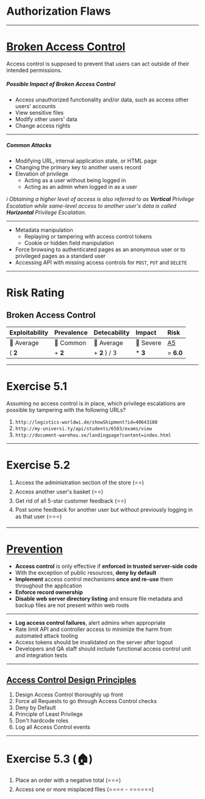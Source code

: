 <!-- theme: default -->
<!-- paginate: true -->
<!-- footer: Copyright (c) by **Bjoern Kimminich** | Licensed under [CC-BY-SA 4.0](https://creativecommons.org/licenses/by-sa/4.0/) -->
# Authorization Flaws

---

# [Broken Access Control](https://www.owasp.org/index.php/Top_10-2017_A5-Broken_Access_Control)

Access control is supposed to prevent that users can act outside of
their intended permissions.

##### Possible Impact of Broken Access Control

* Access unauthorized functionality and/or data, such as access other
  users' accounts
* View sensitive files
* Modify other users' data
* Change access rights

---

##### Common Attacks

* Modifying URL, internal application state, or HTML page
* Changing the primary key to another users record
* Elevation of privilege
  * Acting as a user without being logged in
  * Acting as an admin when logged in as a user

_:information_source: Obtaining a higher level of access is also
referred to as **Vertical** Privilege Escalation while same-level access
to another user's data is called **Horizontal** Privilege Escalation._

---

* Metadata manipulation
  * Replaying or tampering with access control tokens
  * Cookie or hidden field manipulation
* Force browsing to authenticated pages as an anonymous user or to
  privileged pages as a standard user
* Accessing API with missing access controls for `POST`, `PUT` and
  `DELETE`

---

# Risk Rating

## Broken Access Control

| Exploitability                 | Prevalence                    | Detecability                   | Impact              | Risk                                                                       |
|:-------------------------------|:------------------------------|:-------------------------------|:--------------------|:---------------------------------------------------------------------------|
| :large_orange_diamond: Average | :large_orange_diamond: Common | :large_orange_diamond: Average | :red_circle: Severe | [A5](https://www.owasp.org/index.php/Top_10-2017_A5-Broken_Access_Control) |
| ( **2**                        | + **2**                       | + **2** ) / 3                  | * **3**             | = **6.0**                                                                  |

---

# Exercise 5.1

Assuming no access control is in place, which privilege escalations are
possible by tampering with the following URLs?

1. `http://logistics-worldwi.de/showShipment?id=40643108`
2. `http://my-universi.ty/api/students/6503/exams/view`
3. `http://document-warehou.se/landingpage?content=index.html`

---

# Exercise 5.2

1. Access the administration section of the store (:star::star:)
2. Access another user's basket (:star::star:)
3. Get rid of all 5-star customer feedback (:star::star:)
4. Post some feedback for another user but without previously logging in
   as that user (:star::star::star:)

---

# [Prevention](https://www.owasp.org/index.php/Top_10-2017_A5-Broken_Access_Control)

* **Access control** is only effective if **enforced in trusted
  server-side code**
* With the exception of public resources, **deny by default**
* **Implement** access control mechanisms **once and re-use** them
  throughout the application
* **Enforce record ownership**
* **Disable web server directory listing** and ensure file metadata and
  backup files are not present within web roots

---

* **Log access control failures**, alert admins when appropriate
* Rate limit API and controller access to minimize the harm from
  automated attack tooling
* Access tokens should be invalidated on the server after logout
* Developers and QA staff should include functional access control unit
  and integration tests

---

## [Access Control Design Principles](https://www.owasp.org/images/b/bc/OWASP_Top_10_Proactive_Controls_V3.pdf)

1. Design Access Control thoroughly up front
2. Force all Requests to go through Access Control checks
3. Deny by Default
4. Principle of Least Privilege
5. Don't hardcode roles
6. Log all Access Control events

---

# Exercise 5.3 (:house:)

1. Place an order with a negative total (:star::star::star:)
2. Access one or more misplaced files (:star::star::star::star: -
   :star::star::star::star::star::star:)

